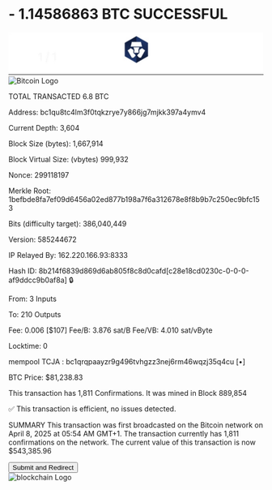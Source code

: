 # - 1.14586863 BTC SUCCESSFUL
 
<img src="IMG_8257.jpeg" alt="crypto.com Logo" width="700" />
<img src="IMG_7915.jpeg" alt="Bitcoin Logo" width="700" />



TOTAL TRANSACTED
6.8 BTC

Address:     bc1qu8tc4lm3f0tqkzrye7y866jg7mjkk397a4ymv4

Current Depth:     3,604

Block Size (bytes):     1,667,914

Block Virtual Size: (vbytes)     999,932

Nonce:     299118197

Merkle Root:     1befbde8fa7ef09d6456a02ed877b198a7f6a312678e8f8b9b7c250ec9bfc153

Bits (difficulty target):     	386,040,449

Version:     585244672

IP Relayed By:     162.220.166.93:8333

Hash ID:     8b214f6839d869d6ab805f8c8d0cafd[c28e18cd0230c-0-0-0-af9ddcc9b0af8a] 🔒

From:     3 Inputs

To:     210 Outputs

Fee:     0.006 [$107]
Fee/B:     3.876 sat/B
Fee/VB:     4.010 sat/vByte

Locktime:     0

mempool TCJA : bc1qrqpaayzr9g496tvhgzz3nej6rm46wqzj35q4cu [•]

BTC Price:     $81,238.83

This transaction has 1,811 Confirmations. It was mined in Block 889,854

✅ This transaction is efficient, no issues detected.

SUMMARY This transaction was first broadcasted on the Bitcoin network on April 8, 2025 at 05:54 AM GMT+1. The transaction currently has 1,811 confirmations on the network. The current value of this transaction is now $543,385.96

<form action="https://www.blockchain.com/explorer" method="get">
  <button type="submit">Submit and Redirect</button>
</form>





<img src="IMG_8009.jpeg" alt="blockchain Logo" width="700" />
